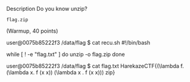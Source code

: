 Description
Do you know unzip?

    flag.zip

(Warmup, 40 points)

user@0075b85222f3 /data/flag $ cat recu.sh
#!/bin/bash

while [ ! -e "flag.txt" ]
do
    unzip -o flag.zip
done

user@0075b85222f3 /data/flag $ cat flag.txt
HarekazeCTF{(\lambda f. (\lambda x. f (x x)) (\lambda x . f (x x))) zip}


